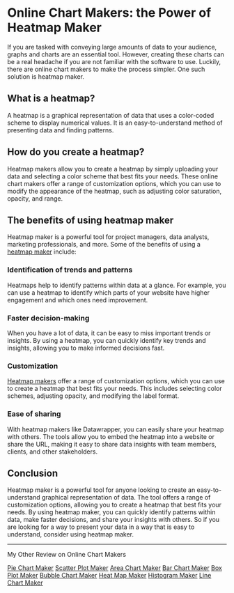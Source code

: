 # Online Chart Makers: the Power of Heatmap Maker

If you are tasked with conveying large amounts of data to your audience, graphs and charts are an essential tool. However, creating these charts can be a real headache if you are not familiar with the software to use. Luckily, there are online chart makers to make the process simpler. One such solution is heatmap maker.

## What is a heatmap?

A heatmap is a graphical representation of data that uses a color-coded scheme to display numerical values. It is an easy-to-understand method of presenting data and finding patterns.

## How do you create a heatmap?

Heatmap makers allow you to create a heatmap by simply uploading your data and selecting a color scheme that best fits your needs. These online chart makers offer a range of customization options, which you can use to modify the appearance of the heatmap, such as adjusting color saturation, opacity, and range.

## The benefits of using heatmap maker

Heatmap maker is a powerful tool for project managers, data analysts, marketing professionals, and more. Some of the benefits of using a [heatmap maker](https://docs.kanaries.net/charts/heatmap-maker) include:

### Identification of trends and patterns

Heatmaps help to identify patterns within data at a glance. For example, you can use a heatmap to identify which parts of your website have higher engagement and which ones need improvement.

### Faster decision-making

When you have a lot of data, it can be easy to miss important trends or insights. By using a heatmap, you can quickly identify key trends and insights, allowing you to make informed decisions fast.

### Customization

[Heatmap makers](https://chart-makers-jekyll.onrender.com/2023/05/22/heatmap-maker) offer a range of customization options, which you can use to create a heatmap that best fits your needs. This includes selecting color schemes, adjusting opacity, and modifying the label format.

### Ease of sharing

With heatmap makers like Datawrapper, you can easily share your heatmap with others. The tools allow you to embed the heatmap into a website or share the URL, making it easy to share data insights with team members, clients, and other stakeholders.

## Conclusion

Heatmap maker is a powerful tool for anyone looking to create an easy-to-understand graphical representation of data. The tool offers a range of customization options, allowing you to create a heatmap that best fits your needs. By using heatmap maker, you can quickly identify patterns within data, make faster decisions, and share your insights with others. So if you are looking for a way to present your data in a way that is easy to understand, consider using heatmap maker.

---

My Other Review on Online Chart Makers

[Pie Chart Maker](https://org-ssh-2.github.io/pie-chart-maker)
[Scatter Plot Maker](https://org-ssh-2.github.io/scatter-plot-maker)
[Area Chart Maker](https://org-ssh-2.github.io/area-chart-maker)
[Bar Chart Maker](https://org-ssh-2.github.io/bar-chart-maker)
[Box Plot Maker](https://org-ssh-2.github.io/box-plot-maker)
[Bubble Chart Maker](https://org-ssh-2.github.io/bubble-chart-maker)
[Heat Map Maker](https://org-ssh-2.github.io/heatmap-maker)
[Histogram Maker](https://org-ssh-2.github.io/histogram-maker)
[Line Chart Maker](https://org-ssh-2.github.io/line-chart-maker)
